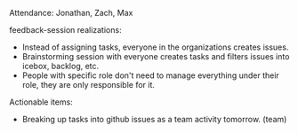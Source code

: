 Attendance: Jonathan, Zach, Max

feedback-session realizations:
* Instead of assigning tasks, everyone in the organizations creates issues.
* Brainstorming session with everyone creates tasks and filters issues into
  icebox, backlog, etc.
* People with specific role don't need to manage everything under their role,
  they are only responsible for it.

Actionable items:
* Breaking up tasks into github issues as a team activity tomorrow. (team)
